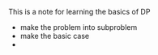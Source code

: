 This is a note for learning the basics of DP

- make the problem into subproblem
- make the basic case
- 

